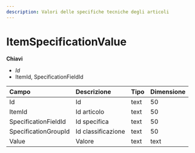 ```yaml
---
description: Valori delle specifiche tecniche degli articoli
---
```


# ItemSpecificationValue

**Chiavi**

* _Id_
* ItemId, SpecificationFieldId

| Campo | Descrizione | Tipo | Dimensione |
| :--- | :--- | :--- | :--- |
| Id | Id | text | 50 |
| ItemId | Id articolo | text | 50 |
| SpecificationFieldId | Id specifica | text | 50 |
| SpecificationGroupId | Id classificazione | text | 50 |
| Value | Valore | text | text |

